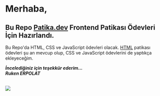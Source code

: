 # Merhaba,

## Bu Repo <a href="https://www.patika.dev/" src="link" target="_blank">Patika.dev</a> Frontend Patikası Ödevleri İçin Hazırlandı.

Bu Repo'da HTML, CSS ve JavaScript ödevleri olacak.
<a href="https://github.com/rukenerpolat/rukenerpolat-patikaDevHomeworks/tree/master/HTML" src="link" target="_blank">HTML</a> patikası ödevleri şu an mevcup olup, CSS ve JavaScript ödevlerini de yaptıkça ekleyeceğim.

<b><em>İncelediğiniz için teşekkür ederim... <br>
Ruken ERPOLAT </em></b>

<br>

<img src="https://github.com/SP-XD/SP-XD/blob/main/images/dino_rounded.gif?raw=true" href="https://github.com/SP-XD" />